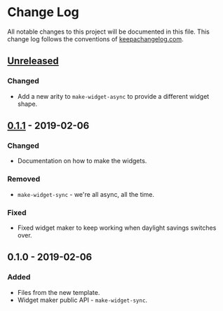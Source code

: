 # Change Log
All notable changes to this project will be documented in this file. This change log follows the conventions of [keepachangelog.com](http://keepachangelog.com/).

## [Unreleased]
### Changed
- Add a new arity to `make-widget-async` to provide a different widget shape.

## [0.1.1] - 2019-02-06
### Changed
- Documentation on how to make the widgets.

### Removed
- `make-widget-sync` - we're all async, all the time.

### Fixed
- Fixed widget maker to keep working when daylight savings switches over.

## 0.1.0 - 2019-02-06
### Added
- Files from the new template.
- Widget maker public API - `make-widget-sync`.

[Unreleased]: https://github.com/your-name/dwdsox/compare/0.1.1...HEAD
[0.1.1]: https://github.com/your-name/dwdsox/compare/0.1.0...0.1.1
